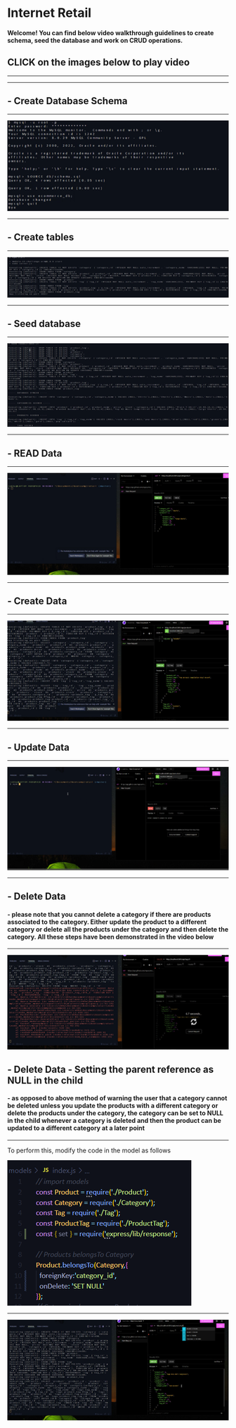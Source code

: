# Internet Retail

#### Welcome!  You can find below video walkthrough guidelines to create schema, seed the database and work on CRUD operations.

## CLICK on the images below to play video
************************************************************************************************************************************************
************************************************************************************************************************************************

## - Create Database Schema
************************************************************************************************************************************************

[![Create Schema](https://raw.githubusercontent.com/rekhawb/retail/71e097a2a72887dd316aa1119be0ae2e17f2237c/images/1.PNG)](https://drive.google.com/file/d/1muwPW_05DScJ6J6yKJ7bDpSpSTccFIGP/view)
************************************************************************************************************************************************

## - Create tables
************************************************************************************************************************************************

[![Create tables](https://raw.githubusercontent.com/rekhawb/retail/71e097a2a72887dd316aa1119be0ae2e17f2237c/images/2.PNG)](https://drive.google.com/file/d/1KSmWyx6-QHpWi9yr1pI28QZs7CkLKct1/view)
************************************************************************************************************************************************
## - Seed database
************************************************************************************************************************************************
[![seed database](https://raw.githubusercontent.com/rekhawb/retail/71e097a2a72887dd316aa1119be0ae2e17f2237c/images/3.PNG)](https://drive.google.com/file/d/1-pY4jh1ttbWputQMgfbO9sLvbolv8D8f/view)
************************************************************************************************************************************************
## - READ Data
************************************************************************************************************************************************
[![get data](https://raw.githubusercontent.com/rekhawb/retail/71e097a2a72887dd316aa1119be0ae2e17f2237c/images/4.PNG)](https://drive.google.com/file/d/11B2TgZ27_FcKkn2EDYRFkvIMRqfA2fpt/view)
************************************************************************************************************************************************
## - Create Data
************************************************************************************************************************************************
[![post data](https://raw.githubusercontent.com/rekhawb/retail/71e097a2a72887dd316aa1119be0ae2e17f2237c/images/5.PNG)](https://drive.google.com/file/d/1L-lYywgp2_os80xa6xNNv1JcWhTjFJMJ/view)
************************************************************************************************************************************************
## - Update Data
************************************************************************************************************************************************
[![put data](https://raw.githubusercontent.com/rekhawb/retail/71e097a2a72887dd316aa1119be0ae2e17f2237c/images/6.PNG)](https://drive.google.com/file/d/1sJ9XsaySa-fe206xmNuPTWPRPZg9qqMc/view)
************************************************************************************************************************************************
## - Delete Data
#### - please note  that you cannot delete a category if there are products associated to the category. Either update the product to a different category or delete all the products under the category and then delete the category. All these steps have been demonstrated in the video below
************************************************************************************************************************************************
[![delete data](https://raw.githubusercontent.com/rekhawb/retail/71e097a2a72887dd316aa1119be0ae2e17f2237c/images/7.PNG)](https://drive.google.com/file/d/1zIARC5KKXSdXXlvd5cY4EVsiF-zoQ4KI/view)
## - Delete Data - Setting the parent reference as NULL in the child
#### - as opposed to above method of warning the user that a category cannot be deleted unless you update the products with a different category or delete the products under the category, the category can be set to NULL in the child whenever a category is deleted and then the product can be  updated to a different category  at a later point
************************************************************************************************************************************************
To perform this, modify the code in the model as follows

![delete data null](https://github.com/rekhawb/retail/blob/main/images/8.PNG)

************************************************************************************************************************************************
[![delete data NULL](https://raw.githubusercontent.com/rekhawb/retail/71e097a2a72887dd316aa1119be0ae2e17f2237c/images/9.PNG)](https://drive.google.com/file/d/1cfsFDPNlh1l1IbNK2UFbDfU8O6uWFoss/view)




